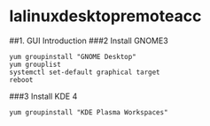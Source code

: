# lalinuxdesktopremoteacc
##1. GUI Introduction
###2 Install GNOME3
```
yum groupinstall "GNOME Desktop"
yum grouplist
systemctl set-default graphical target
reboot
```


###3 Install KDE 4
```
yum groupinstall "KDE Plasma Workspaces"
```

